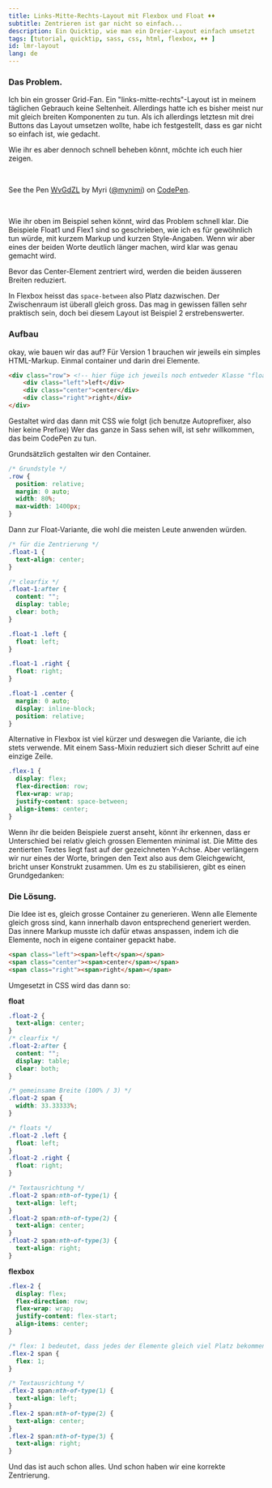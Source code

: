 ```yaml
---
title: Links-Mitte-Rechts-Layout mit Flexbox und Float ♦♦
subtitle: Zentrieren ist gar nicht so einfach...
description: Ein Quicktip, wie man ein Dreier-Layout einfach umsetzt
tags: [tutorial, quicktip, sass, css, html, flexbox, ♦♦ ]
id: lmr-layout
lang: de
---
```

### Das Problem.
Ich bin ein grosser Grid-Fan. Ein "links-mitte-rechts"-Layout ist in meinem täglichen Gebrauch keine Seltenheit. Allerdings hatte ich es bisher meist nur mit gleich breiten Komponenten zu tun. Als ich allerdings letztesn mit drei Buttons das Layout umsetzen wollte, habe ich festgestellt, dass es gar nicht so einfach ist, wie gedacht.

Wie ihr es aber dennoch schnell beheben könnt, möchte ich euch hier zeigen.

<br><!-- more -->
<p data-height="409" data-theme-id="7132" data-slug-hash="WvGdZL" data-default-tab="result" data-user="mynimi" class='codepen'>See the Pen <a href='http://codepen.io/mynimi/pen/WvGdZL/'>WvGdZL</a> by Myri (<a href='http://codepen.io/mynimi'>@mynimi</a>) on <a href='http://codepen.io'>CodePen</a>.</p>
<script async src="//assets.codepen.io/assets/embed/ei.js"></script>
<br>

Wie ihr oben im Beispiel sehen könnt, wird das Problem schnell klar. Die Beispiele Float1 und Flex1 sind so geschrieben, wie ich es für gewöhnlich tun würde, mit kurzem Markup und kurzen Style-Angaben. Wenn wir aber eines der beiden Worte deutlich länger machen, wird klar was genau gemacht wird.

Bevor das Center-Element zentriert wird, werden die beiden äusseren Breiten reduziert.

In Flexbox heisst das `space-between` also Platz dazwischen. Der Zwischenraum ist überall gleich gross. Das mag in gewissen fällen sehr praktisch sein, doch bei diesem Layout ist Beispiel 2 erstrebenswerter.

### Aufbau
okay, wie bauen wir das auf? Für Version 1 brauchen wir jeweils ein simples HTML-Markup. Einmal container und darin drei Elemente.

```html
<div class="row"> <!-- hier füge ich jeweils noch entweder Klasse "float-1" oder "flex-1" hinzu -->
    <div class="left">left</div>
    <div class="center">center</div>
    <div class="right">right</div>
</div>
```

Gestaltet wird das dann mit CSS wie folgt (ich benutze Autoprefixer, also hier keine Prefixe) Wer das ganze in Sass sehen will, ist sehr willkommen, das beim CodePen zu tun.

Grundsätzlich gestalten wir den Container.

```css
/* Grundstyle */
.row {
  position: relative;
  margin: 0 auto;
  width: 80%;
  max-width: 1400px;
}
```

Dann zur Float-Variante, die wohl die meisten Leute anwenden würden.

```css
/* für die Zentrierung */
.float-1 {
  text-align: center;
}

/* clearfix */
.float-1:after {
  content: "";
  display: table;
  clear: both;
}

.float-1 .left {
  float: left;
}

.float-1 .right {
  float: right;
}

.float-1 .center {
  margin: 0 auto;
  display: inline-block;
  position: relative;
}
```


Alternative in Flexbox ist viel kürzer und deswegen die Variante, die ich stets verwende. Mit einem Sass-Mixin reduziert sich dieser Schritt auf eine einzige Zeile.

```css
.flex-1 {
  display: flex;
  flex-direction: row;
  flex-wrap: wrap;
  justify-content: space-between;
  align-items: center;
}
```

Wenn ihr die beiden Beispiele zuerst anseht, könnt ihr erkennen, dass er Unterschied bei relativ gleich grossen Elementen minimal ist. Die Mitte des zentierten Textes liegt fast auf der gezeichneten Y-Achse.
Aber verlängern wir nur eines der Worte, bringen den Text also aus dem Gleichgewicht, bricht unser Konstrukt zusammen. Um es zu stabilisieren, gibt es einen Grundgedanken:

### Die Lösung.

Die Idee ist es, gleich grosse Container zu generieren. Wenn alle Elemente gleich gross sind, kann innerhalb davon entsprechend generiert werden. Das innere Markup musste ich dafür etwas anspassen, indem ich die Elemente, noch in eigene container gepackt habe.

```html
<span class="left"><span>left</span></span>
<span class="center"><span>center</span></span>
<span class="right"><span>right</span></span>
```

Umgesetzt in CSS wird das dann so:

**float**

```css
.float-2 {
  text-align: center;
}
/* clearfix */
.float-2:after {
  content: "";
  display: table;
  clear: both;
}

/* gemeinsame Breite (100% / 3) */
.float-2 span {
  width: 33.33333%;
}

/* floats */
.float-2 .left {
  float: left;
}
.float-2 .right {
  float: right;
}

/* Textausrichtung */
.float-2 span:nth-of-type(1) {
  text-align: left;
}
.float-2 span:nth-of-type(2) {
  text-align: center;
}
.float-2 span:nth-of-type(3) {
  text-align: right;
}
```

**flexbox**

```css
.flex-2 {
  display: flex;
  flex-direction: row;
  flex-wrap: wrap;
  justify-content: flex-start;
  align-items: center;
}

/* flex: 1 bedeutet, dass jedes der Elemente gleich viel Platz bekommen soll. */
.flex-2 span {
  flex: 1;
}

/* Textausrichtung */
.flex-2 span:nth-of-type(1) {
  text-align: left;
}
.flex-2 span:nth-of-type(2) {
  text-align: center;
}
.flex-2 span:nth-of-type(3) {
  text-align: right;
}

```

Und das ist auch schon alles. Und schon haben wir eine korrekte Zentrierung.